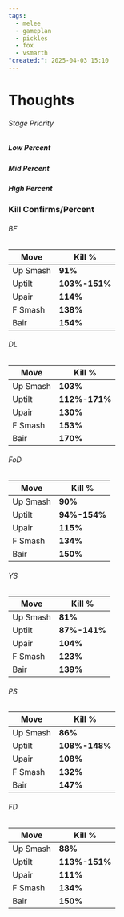 ```yaml
---
tags:
  - melee
  - gameplan
  - pickles
  - fox
  - vsmarth
"created:": 2025-04-03 15:10
---
```

# Thoughts

###### Stage Priority

##### Low Percent

##### Mid Percent

##### High Percent

### Kill Confirms/Percent
###### BF

| **Move** | **Kill %**    |
| -------- | ------------- |
| Up Smash | **91%**       |
| Uptilt   | **103%-151%** |
| Upair    | **114%**      |
| F Smash  | **138%**      |
| Bair     | **154%**      |


###### DL
| Move     | Kill %        |
| -------- | ------------- |
| Up Smash | **103%**      |
| Uptilt   | **112%-171%** |
| Upair    | **130%**      |
| F Smash  | **153%**      |
| Bair     | **170%**      |

###### FoD
| Move     | Kill %       |
| -------- | ------------ |
| Up Smash | **90%**      |
| Uptilt   | **94%-154%** |
| Upair    | **115%**     |
| F Smash  | **134%**     |
| Bair     | **150%**     |

###### YS
| Move     | Kill %       |
| -------- | ------------ |
| Up Smash | **81%**      |
| Uptilt   | **87%-141%** |
| Upair    | **104%**     |
| F Smash  | **123%**     |
| Bair     | **139%**     |

###### PS
| Move     | Kill %    |
| -------- | --------- |
| Up Smash | **86%**       |
| Uptilt   | **108%-148%** |
| Upair    | **108%**      |
| F Smash  | **132%**      |
| Bair     | **147%**      |

###### FD
| Move     | Kill %    |
| -------- | --------- |
| Up Smash | **88%**       |
| Uptilt   | **113%-151%** |
| Upair    | **111%**      |
| F Smash  | **134%**      |
| Bair     | **150%**      |